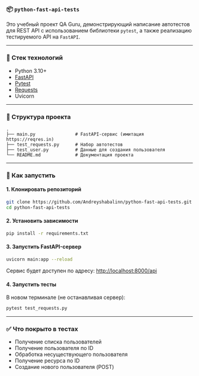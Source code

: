 ### 📦 `python-fast-api-tests`

Это учебный проект QA Guru, демонстрирующий написание автотестов для REST API с использованием библиотеки `pytest`, а также реализацию тестируемого API на `FastAPI`.

---

### 🔧 Стек технологий

* Python 3.10+
* [FastAPI](https://fastapi.tiangolo.com/)
* [Pytest](https://docs.pytest.org/)
* [Requests](https://requests.readthedocs.io/)
* Uvicorn

---

### 📁 Структура проекта

```
.
├── main.py               # FastAPI-сервис (имитация https://reqres.in)
├── test_requests.py      # Набор автотестов
├── test_user.py          # Данные для создания пользователя
└── README.md             # Документация проекта
```

---

### 🚀 Как запустить

#### 1. Клонировать репозиторий

```bash
git clone https://github.com/Andreyshabalinn/python-fast-api-tests.git
cd python-fast-api-tests
```

#### 2. Установить зависимости

```bash
pip install -r requirements.txt
```

#### 3. Запустить FastAPI-сервер

```bash
uvicorn main:app --reload
```

Сервис будет доступен по адресу: [http://localhost:8000/api](http://localhost:8000/api)

#### 4. Запустить тесты

В новом терминале (не останавливая сервер):

```bash
pytest test_requests.py
```

---

### ✅ Что покрыто в тестах

* Получение списка пользователей
* Получение пользователя по ID
* Обработка несуществующего пользователя
* Получение ресурса по ID
* Создание нового пользователя (POST)
